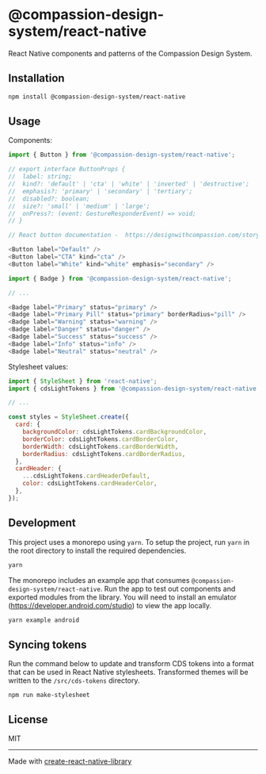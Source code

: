 # @compassion-design-system/react-native

React Native components and patterns of the Compassion Design System.

## Installation

```sh
npm install @compassion-design-system/react-native
```

## Usage

Components:

```js
import { Button } from '@compassion-design-system/react-native';

// export interface ButtonProps {
//  label: string;
//  kind?: 'default' | 'cta' | 'white' | 'inverted' | 'destructive';
//  emphasis?: 'primary' | 'secondary' | 'tertiary';
//  disabled?: boolean;
//  size?: 'small' | 'medium' | 'large';
//  onPress?: (event: GestureResponderEvent) => void;
// }

// React button documentation -  https://designwithcompassion.com/storybook/react/?path=/docs/components-button--docs

<Button label="Default" />
<Button label="CTA" kind="cta" />
<Button label="White" kind="white" emphasis="secondary" />
```

```js
import { Badge } from '@compassion-design-system/react-native';

// ...

<Badge label="Primary" status="primary" />
<Badge label="Primary Pill" status="primary" borderRadius="pill" />
<Badge label="Warning" status="warning" />
<Badge label="Danger" status="danger" />
<Badge label="Success" status="success" />
<Badge label="Info" status="info" />
<Badge label="Neutral" status="neutral" />
```

Stylesheet values:

```js
import { StyleSheet } from 'react-native';
import { cdsLightTokens } from '@compassion-design-system/react-native';

// ...

const styles = StyleSheet.create({
  card: {
    backgroundColor: cdsLightTokens.cardBackgroundColor,
    borderColor: cdsLightTokens.cardBorderColor,
    borderWidth: cdsLightTokens.cardBorderWidth,
    borderRadius: cdsLightTokens.cardBorderRadius,
  },
  cardHeader: {
    ...cdsLightTokens.cardHeaderDefault,
    color: cdsLightTokens.cardHeaderColor,
  },
});
```

## Development

This project uses a monorepo using `yarn`. To setup the project, run `yarn` in the root directory to install the required dependencies.

```sh
yarn
```

The monorepo includes an example app that consumes `@compassion-design-system/react-native`. Run the app to test out components and exported modules from the library. You will need to install an emulator (https://developer.android.com/studio) to view the app locally.

```sh
yarn example android
```

## Syncing tokens

Run the command below to update and transform CDS tokens into a format that can be used in React Native stylesheets. Transformed themes will be written to the `/src/cds-tokens` directory.

```node
npm run make-stylesheet
```

## License

MIT

---

Made with [create-react-native-library](https://github.com/callstack/react-native-builder-bob)
